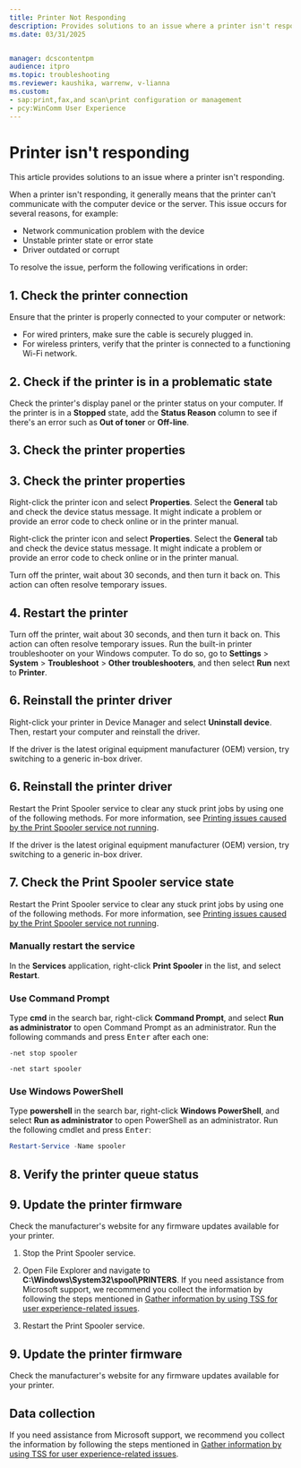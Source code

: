```yaml
---
title: Printer Not Responding
description: Provides solutions to an issue where a printer isn't responding.
ms.date: 03/31/2025

manager: dcscontentpm
audience: itpro
ms.topic: troubleshooting
ms.reviewer: kaushika, warrenw, v-lianna
ms.custom:
- sap:print,fax,and scan\print configuration or management
- pcy:WinComm User Experience
---
```

# Printer isn't responding

This article provides solutions to an issue where a printer isn't responding.

When a printer isn't responding, it generally means that the printer can't communicate with the computer device or the server. This issue occurs for several reasons, for example:

- Network communication problem with the device
- Unstable printer state or error state
- Driver outdated or corrupt

To resolve the issue, perform the following verifications in order:

## 1. Check the printer connection

Ensure that the printer is properly connected to your computer or network:

- For wired printers, make sure the cable is securely plugged in.
- For wireless printers, verify that the printer is connected to a functioning Wi-Fi network.

## 2. Check if the printer is in a problematic state

Check the printer's display panel or the printer status on your computer. If the printer is in a **Stopped** state, add the **Status Reason** column to see if there's an error such as **Out of toner** or **Off-line**.
## 3. Check the printer properties
## 3. Check the printer properties
Right-click the printer icon and select **Properties**. Select the **General** tab and check the device status message. It might indicate a problem or provide an error code to check online or in the printer manual.

Right-click the printer icon and select **Properties**. Select the **General** tab and check the device status message. It might indicate a problem or provide an error code to check online or in the printer manual.

Turn off the printer, wait about 30 seconds, and then turn it back on. This action can often resolve temporary issues.
## 4. Restart the printer

Turn off the printer, wait about 30 seconds, and then turn it back on. This action can often resolve temporary issues.
Run the built-in printer troubleshooter on your Windows computer. To do so, go to **Settings** > **System** > **Troubleshoot** > **Other troubleshooters**, and then select **Run** next to **Printer**.

## 6. Reinstall the printer driver

Right-click your printer in Device Manager and select **Uninstall device**. Then, restart your computer and reinstall the driver.

If the driver is the latest original equipment manufacturer (OEM) version, try switching to a generic in-box driver.
## 6. Reinstall the printer driver


Restart the Print Spooler service to clear any stuck print jobs by using one of the following methods. For more information, see [Printing issues caused by the Print Spooler service not running](print-spooler-service-not-running.md).


If the driver is the latest original equipment manufacturer (OEM) version, try switching to a generic in-box driver.


## 7. Check the Print Spooler service state

Restart the Print Spooler service to clear any stuck print jobs by using one of the following methods. For more information, see [Printing issues caused by the Print Spooler service not running](print-spooler-service-not-running.md).


### Manually restart the service

In the **Services** application, right-click **Print Spooler** in the list, and select **Restart**.

### Use Command Prompt

Type **cmd** in the search bar, right-click **Command Prompt**, and select **Run as administrator** to open Command Prompt as an administrator. Run the following commands and press <kbd>Enter</kbd> after each one:

```console
-net stop spooler
```

```console
-net start spooler
```

### Use Windows PowerShell

Type **powershell** in the search bar, right-click **Windows PowerShell**, and select **Run as administrator** to open PowerShell as an administrator. Run the following cmdlet and press <kbd>Enter</kbd>:

```powershell
Restart-Service -Name spooler
```

## 8. Verify the printer queue status

## 9. Update the printer firmware

Check the manufacturer's website for any firmware updates available for your printer.

1. Stop the Print Spooler service.
2. Open File Explorer and navigate to **C:\\Windows\\System32\\spool\\PRINTERS**.
If you need assistance from Microsoft support, we recommend you collect the information by following the steps mentioned in [Gather information by using TSS for user experience-related issues](../../windows-client/windows-tss/gather-information-using-tss-user-experience.md#printing).
4. Restart the Print Spooler service.

## 9. Update the printer firmware


Check the manufacturer's website for any firmware updates available for your printer.


## Data collection

If you need assistance from Microsoft support, we recommend you collect the information by following the steps mentioned in [Gather information by using TSS for user experience-related issues](../../windows-client/windows-tss/gather-information-using-tss-user-experience.md#printing).

